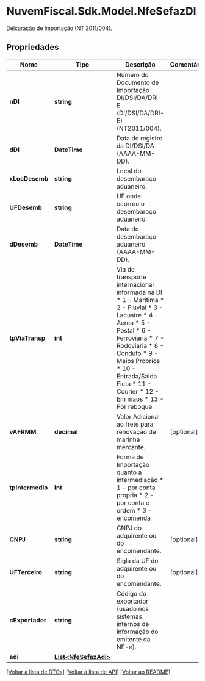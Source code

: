 # NuvemFiscal.Sdk.Model.NfeSefazDI
Delcaração de Importação  (NT 2011/004).

## Propriedades

Nome | Tipo | Descrição | Comentários
------------ | ------------- | ------------- | -------------
**nDI** | **string** | Numero do Documento de Importação DI/DSI/DA/DRI-E (DI/DSI/DA/DRI-E) (NT2011/004). | 
**dDI** | **DateTime** | Data de registro da DI/DSI/DA (AAAA-MM-DD). | 
**xLocDesemb** | **string** | Local do desembaraço aduaneiro. | 
**UFDesemb** | **string** | UF onde ocorreu o desembaraço aduaneiro. | 
**dDesemb** | **DateTime** | Data do desembaraço aduaneiro (AAAA-MM-DD). | 
**tpViaTransp** | **int** | Via de transporte internacional informada na DI  * 1 - Maritima  * 2 - Fluvial  * 3 - Lacustre  * 4 - Aerea  * 5 - Postal  * 6 - Ferroviaria  * 7 - Rodoviaria  * 8 - Conduto  * 9 - Meios Proprios  * 10 - Entrada/Saida Ficta  * 11 - Courier  * 12 - Em maos  * 13 - Por reboque | 
**vAFRMM** | **decimal** | Valor Adicional ao frete para renovação de marinha mercante. | [optional] 
**tpIntermedio** | **int** | Forma de Importação quanto a intermediação  * 1 - por conta propria  * 2 - por conta e ordem  * 3 - encomenda | 
**CNPJ** | **string** | CNPJ do adquirente ou do encomendante. | [optional] 
**UFTerceiro** | **string** | Sigla da UF do adquirente ou do encomendante. | [optional] 
**cExportador** | **string** | Código do exportador (usado nos sistemas internos de informação do emitente da NF-e). | 
**adi** | [**List&lt;NfeSefazAdi&gt;**](NfeSefazAdi.md) |  | 

[[Voltar à lista de DTOs]](../README.md#documentation-for-models) [[Voltar à lista de API]](../README.md#documentation-for-api-endpoints) [[Voltar ao README]](../README.md)


